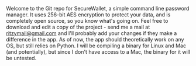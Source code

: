 Welcome to the Git repo for SecureWallet, a simple command line password manager. It uses 256-bit AES encryption to protect your data, and is completely open source, so you know what's going on. Feel free to download and edit a copy of the project - send me a mail at ritzymail@gmail.com and I'll probably add your changes if they make a difference in the app. As of now, the app should theoretically work on any OS, but still relies on Python. I will be compiling a binary for Linux and Mac (and potentially), but since I don't have access to a Mac, the binary for it will be untested.